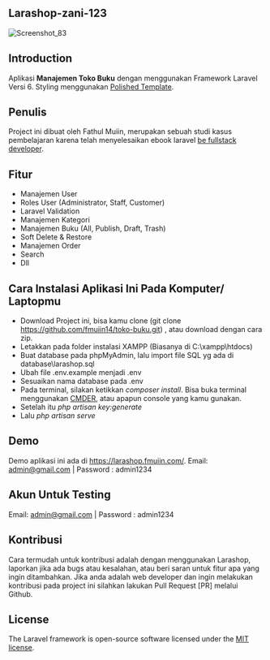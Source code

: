 ## Larashop-zani-123

![Screenshot_83](https://user-images.githubusercontent.com/17643540/103909086-d5fa4f80-5135-11eb-9df5-90d018572727.png)

## Introduction
Aplikasi **Manajemen Toko Buku** dengan menggunakan Framework Laravel Versi 6. Styling menggunakan [Polished Template](https://azamuddin.github.io/polished-template/).

## Penulis
Project ini dibuat oleh Fathul Muiin, merupakan sebuah studi kasus pembelajaran karena telah menyelesaikan ebook laravel [be fullstack developer](https://buku-laravel-vue.com/).

## Fitur
- Manajemen User
- Roles User (Administrator, Staff, Customer)
- Laravel Validation
- Manajemen Kategori
- Manajemen Buku (All, Publish, Draft, Trash)
- Soft Delete & Restore
- Manajemen Order
- Search
- Dll



## Cara Instalasi Aplikasi Ini Pada Komputer/ Laptopmu
- Download Project ini, bisa kamu clone (git clone https://github.com/fmuiin14/toko-buku.git) , atau download dengan cara zip.
- Letakkan pada folder instalasi XAMPP (Biasanya di C:\xampp\htdocs)
- Buat database pada phpMyAdmin, lalu import file SQL yg ada di database\larashop.sql
- Ubah file .env.example menjadi .env
- Sesuaikan nama database pada .env
- Pada terminal, silakan ketikkan *composer install*. Bisa buka terminal menggunakan [CMDER](https://cmder.net/), atau apapun console yang kamu gunakan.
- Setelah itu *php artisan key:generate*
- Lalu *php artisan serve*

## Demo
Demo aplikasi ini ada di https://larashop.fmuiin.com/. Email: admin@gmail.com | Password : admin1234


## Akun Untuk Testing
Email: admin@gmail.com | Password : admin1234

## Kontribusi
Cara termudah untuk kontribusi adalah dengan menggunakan Larashop, laporkan jika ada bugs atau kesalahan, atau beri saran untuk fitur apa yang ingin ditambahkan. Jika anda adalah web developer dan ingin melakukan kontribusi pada project ini silahkan lakukan Pull Request [PR] melalui Github.


## License

The Laravel framework is open-source software licensed under the [MIT license](https://opensource.org/licenses/MIT).
